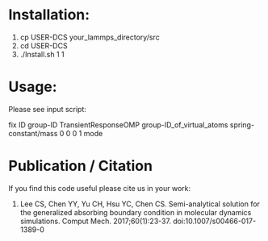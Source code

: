 # Installation:

1. cp USER-DCS your_lammps_directory/src
2. cd USER-DCS
3. ./Install.sh 1 1

# Usage:

Please see input script:

fix ID group-ID TransientResponseOMP group-ID_of_virtual_atoms spring-constant/mass 0 0 0 1 mode

# Publication / Citation

If you find this code useful please cite us in your work:

1. Lee CS, Chen YY, Yu CH, Hsu YC, Chen CS. Semi-analytical solution for the generalized absorbing boundary condition in molecular dynamics simulations. Comput Mech. 2017;60(1):23-37. doi:10.1007/s00466-017-1389-0

